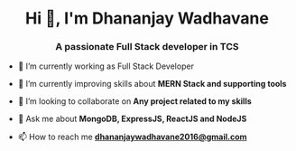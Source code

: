 <h1 align="center">Hi 👋, I'm Dhananjay Wadhavane</h1>
<h3 align="center">A passionate Full Stack developer in TCS</h3>


- 🔭 I’m currently working as Full Stack Developer

- 🌱 I’m currently improving skills about **MERN Stack and supporting tools**

- 👯 I’m looking to collaborate on **Any project related to my skills**

- 💬 Ask me about **MongoDB, ExpressJS, ReactJS and NodeJS**

- 📫 How to reach me **dhananjaywadhavane2016@gmail.com**
